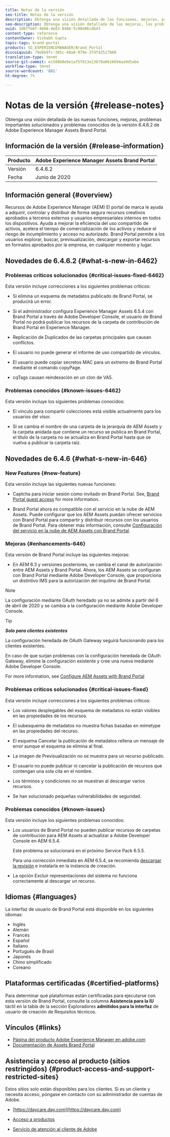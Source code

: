 ```yaml
---
title: Notas de la versión
seo-title: Notas de la versión
description: Obtenga una visión detallada de las funciones, mejoras, problemas importantes solucionados y problemas conocidos de la versión 6.4.6.2 de Adobe Experience Manager Assets Brand Portal.
seo-description: Obtenga una visión detallada de las mejoras, los problemas críticos solucionados y los problemas conocidos en la versión 6.4.6.2 de Adobe Experience Manager Assets Brand Portal.
uuid: 3d6ffb6f-4608-4e83-8486-5c90e06cdb43
content-type: reference
contentOwner: Vishabh Gupta
topic-tags: brand-portal
products: SG_EXPERIENCEMANAGER/Brand_Portal
discoiquuid: 79ebb9fc-385c-48a8-979e-374f42517988
translation-type: tm+mt
source-git-commit: ec588b0e9e1af5f813e13670a0616694aa9d5abe
workflow-type: tm+mt
source-wordcount: '801'
ht-degree: 7%

---
```



# Notas de la versión {#release-notes}

Obtenga una visión detallada de las nuevas funciones, mejoras, problemas importantes solucionados y problemas conocidos de la versión 6.4.6.2 de Adobe Experience Manager Assets Brand Portal.

## Información de la versión {#release-information}

| Producto | Adobe Experience Manager Assets Brand Portal |
|---|---|
| Versión | 6.4.6.2 |
| Fecha | Junio de 2020 |

## Información general {#overview}

Recursos de Adobe Experience Manager (AEM) El portal de marca le ayuda a adquirir, controlar y distribuir de forma segura recursos creativos aprobados a terceros externos y usuarios empresariales internos en todos los dispositivos. Ayuda a mejorar la eficiencia del uso compartido de activos, acelera el tiempo de comercialización de los activos y reduce el riesgo de incumplimiento y acceso no autorizado. Brand Portal permite a los usuarios explorar, buscar, previsualización, descargar y exportar recursos en formatos aprobados por la empresa, en cualquier momento y lugar.

## Novedades de 6.4.6.2 {#what-s-new-in-6462}

### Problemas críticos solucionados {#critical-issues-fixed-6462}

Esta versión incluye correcciones a los siguientes problemas críticos:

* Si elimina un esquema de metadatos publicado de Brand Portal, se producirá un error.

* Si el administrador configura Experience Manager Assets 6.5.4 con Brand Portal a través de Adobe Developer Console, el usuario de Brand Portal no podrá publicar los recursos de la carpeta de contribución de Brand Portal en Experience Manager.

* Replicación de Duplicados de las carpetas principales que causan conflictos.

* El usuario no puede generar el informe de uso compartido de vínculos.

* El usuario puede copiar secretos MAC para un extremo de Brand Portal mediante el comando copyPage.

* cqTags causan reindexación en un clon de VA5.


### Problemas conocidos {#known-issues-6462}

Esta versión incluye los siguientes problemas conocidos:

* El vínculo para compartir colecciones está visible actualmente para los usuarios del visor.

* Si se cambia el nombre de una carpeta de la jerarquía de AEM Assets y la carpeta anidada que contiene un recurso se publica en Brand Portal, el título de la carpeta no se actualiza en Brand Portal hasta que se vuelva a publicar la carpeta raíz.


## Novedades de 6.4.6 {#what-s-new-in-646}

### New Features {#new-feature}

Esta versión incluye las siguientes nuevas funciones:

* Captcha para iniciar sesión como invitado en Brand Portal. See, [Brand Portal guest access](../using/guest-access.md) for more information.

* Brand Portal ahora es compatible con el servicio en la nube de AEM Assets. Puede configurar que los AEM Assets puedan ofrecer servicios con Brand Portal para compartir y distribuir recursos con los usuarios de Brand Portal.
Para obtener más información, consulte [Configuración del servicio en la nube de AEM Assets con Brand Portal](https://docs.adobe.com/content/help/en/experience-manager-cloud-service/assets/brand-portal/configure-aem-assets-with-brand-portal.html).

### Mejoras {#enhancements-646}

Esta versión de Brand Portal incluye las siguientes mejoras:

* En AEM 6.3 y versiones posteriores, se cambia el canal de autorización entre AEM Assets y Brand Portal. Ahora, los AEM Assets se configuran con Brand Portal mediante Adobe Developer Console, que proporciona un distintivo IMS para la autorización del inquilino de Brand Portal.

>[!NOTE]
>
>La configuración mediante OAuth heredado ya no se admite a partir del 6 de abril de 2020 y se cambia a la configuración mediante Adobe Developer Console.

>[!TIP]
>
>***Solo para clientes existentes***
>
>La configuración heredada de OAuth Gateway seguirá funcionando para los clientes existentes.
>
>En caso de que surjan problemas con la configuración heredada de OAuth Gateway, elimine la configuración existente y cree una nueva mediante Adobe Developer Console.

For more information, see [Configure AEM Assets with Brand Portal](configure-aem-assets-with-brand-portal.md)

### Problemas críticos solucionados {#critical-issues-fixed}

Esta versión incluye correcciones a los siguientes problemas críticos:

* Los valores desplegables del esquema de metadatos no están visibles en las propiedades de los recursos.

* El subesquema de metadatos no muestra fichas basadas en mimetype en las propiedades del recurso.

* El esquema Cancelar la publicación de metadatos rellena un mensaje de error aunque el esquema se elimina al final.

* La imagen de Previsualización no se muestra para un recurso publicado.

* El usuario no puede publicar ni cancelar la publicación de recursos que contengan una sola cita en el nombre.

* Los términos y condiciones no se muestran al descargar varios recursos.

* Se han solucionado pequeñas vulnerabilidades de seguridad.

### Problemas conocidos {#known-issues}

Esta versión incluye los siguientes problemas conocidos:

* Los usuarios de Brand Portal no pueden publicar recursos de carpetas de contribución para AEM Assets al actualizar a Adobe Developer Console en AEM 6.5.4.

   Este problema se solucionará en el próximo Service Pack 6.5.5.

   Para una corrección inmediata en AEM 6.5.4, se recomienda [descargar la revisión](https://www.adobeaemcloud.com/content/marketplace/marketplaceProxy.html?packagePath=/content/companies/public/adobe/packages/cq650/hotfix/cq-6.5.0-hotfix-33041) e instalarla en la instancia de creación.

* La opción Excluir representaciones del sistema no funciona correctamente al descargar un recurso.


## Idiomas {#languages}

La interfaz de usuario de Brand Portal está disponible en los siguientes idiomas:

* Inglés
* Alemán
* Francés
* Español
* Italiano
* Portugués de Brasil
* Japonés
* Chino simplificado
* Coreano

## Plataformas certificadas {#certified-platforms}

Para determinar qué plataformas están certificadas para ejecutarse con esta versión de Brand Portal, consulte la columna **Asistencia para la IU** táctil en la tabla de la sección Exploradores **admitidos para la interfaz** de usuario de creación de Requisitos [](https://helpx.adobe.com/experience-manager/6-4/sites/deploying/using/technical-requirements.html)técnicos.

## Vínculos {#links}

* [Página del producto Adobe Experience Manager en adobe.com](http://www.adobe.com/in/marketing-cloud/experience-manager.html)
* [Documentación de Assets Brand Portal](https://helpx.adobe.com/es/experience-manager/brand-portal/user-guide.html)

## Asistencia y acceso al producto (sitios restringidos) {#product-access-and-support-restricted-sites}

Estos sitios solo están disponibles para los clientes. Si es un cliente y necesita acceso, póngase en contacto con su administrador de cuentas de Adobe.

* [https://daycare.day.com](https://daycare.day.com)

* [Acceso a productos](https://login.marketing.adobe.com)

* [Servicio de atención al cliente de Adobe](https://helpx.adobe.com/contact.html)
